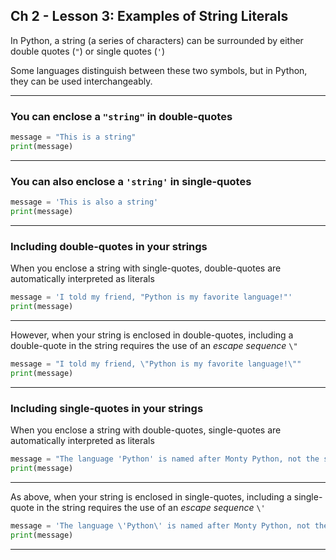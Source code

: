 ## Ch 2 - Lesson 3: Examples of String Literals

In Python, a string (a series of characters) can be surrounded by either
double quotes (`"`) or single quotes (`'`)

Some languages distinguish between these two symbols, but in Python, they
can be used interchangeably.

---

### You can enclose a `"string"` in double-quotes

```python
message = "This is a string"
print(message)
```

---

### You can also enclose a `'string'` in single-quotes

```python
message = 'This is also a string'
print(message)
```

---

### Including double-quotes in your strings

When you enclose a string with single-quotes, double-quotes are 
automatically interpreted as literals

```python
message = 'I told my friend, "Python is my favorite language!"'
print(message)
```

---

However, when your string is enclosed in double-quotes, including a
double-quote in the string requires the use of an *escape sequence* `\"`

```python
message = "I told my friend, \"Python is my favorite language!\""
print(message)
```

---

### Including single-quotes in your strings

When you enclose a string with double-quotes, single-quotes are 
automatically interpreted as literals

```python
message = "The language 'Python' is named after Monty Python, not the snake."
print(message)
```

---

As above, when your string is enclosed in single-quotes, including a
single-quote in the string requires the use of an *escape sequence* `\'`

```python
message = 'The language \'Python\' is named after Monty Python, not the snake.'
print(message)
```

---
